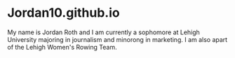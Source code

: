 # Jordan10.github.io
My name is Jordan Roth and I am currently a sophomore at Lehigh University majoring in journalism and minorong in marketing. I am also apart of the Lehigh Women's Rowing Team.
